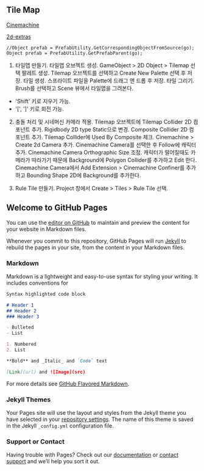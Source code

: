 ## Tile Map

[Cinemachine](https://assetstore.unity.com/packages/essentials/cinemachine-79898)

[2d-extras](https://github.com/Unity-Technologies/2d-extras)
~~~
//Object prefab = PrefabUtility.GetCorrespondingObjectFromSource(go);
Object prefab = PrefabUtility.GetPrefabParent(go);
~~~

1. 타일맵 만들기.
타일맵 오브젝트 생성. GameObject > 2D Object > Tilemap 선택
팔레트 생성. Tilemap 오브젝트를 선택하고 Create New Palette 선택 후 저장.
타일 생성. 스프라이트 파일을 Palette에 드래그 앤 드롭 후 저장.
타일 그리기. Brush를 선택하고 Scene 뷰에서 타일맵을 그려본다.
* 'Shift' 키로 지우기 가능.
* '[', ']' 키로 회전 가능.

2. 충돌 처리 및 시네머신 카메라 적용.
Tilemap 오브젝트에 Tilemap Collider 2D 컴포넌트 추가.
Rigidbody 2D type Static으로 변경.
Composite Collider 2D 컴포넌트 추가.
Tilemap Collider에 Used By Composite 체크.
Cinemachine > Create 2d Camera 추가.
Cinemachine Camera를 선택한 후 Follow에 캐릭터 추가.
Cinemachine Camera Orthographic Size 조정.
캐릭터가 떨어질때도 카메라가 따라가기 때문에 Background에 Polygon Collider를 추가하고 Edit 한다.
Cinemachine Camera에서 Add Extension > Cinemachine Confiner를 추가하고 Bounding Shape 2D에 Background를 추가한다.

3. Rule Tile 만들기.
Project 창에서 Create > Tiles > Rule Tile 선택.


## Welcome to GitHub Pages

You can use the [editor on GitHub](https://github.com/ohrak22/Hello/edit/master/README.md) to maintain and preview the content for your website in Markdown files.

Whenever you commit to this repository, GitHub Pages will run [Jekyll](https://jekyllrb.com/) to rebuild the pages in your site, from the content in your Markdown files.

### Markdown

Markdown is a lightweight and easy-to-use syntax for styling your writing. It includes conventions for

```markdown
Syntax highlighted code block

# Header 1
## Header 2
### Header 3

- Bulleted
- List

1. Numbered
2. List

**Bold** and _Italic_ and `Code` text

[Link](url) and ![Image](src)
```

For more details see [GitHub Flavored Markdown](https://guides.github.com/features/mastering-markdown/).

### Jekyll Themes

Your Pages site will use the layout and styles from the Jekyll theme you have selected in your [repository settings](https://github.com/ohrak22/Hello/settings). The name of this theme is saved in the Jekyll `_config.yml` configuration file.

### Support or Contact

Having trouble with Pages? Check out our [documentation](https://help.github.com/categories/github-pages-basics/) or [contact support](https://github.com/contact) and we’ll help you sort it out.
